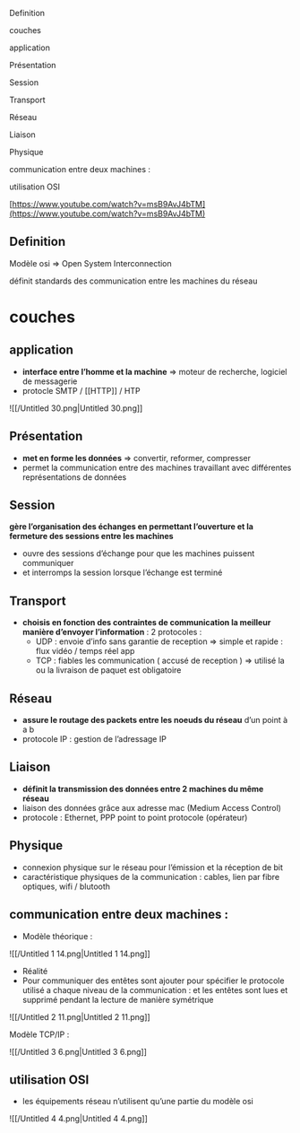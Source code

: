 Definition

couches

application

Présentation

Session

Transport

Réseau

Liaison

Physique

communication entre deux machines :

utilisation OSI

[https://www.youtube.com/watch?v=msB9AvJ4bTM](https://www.youtube.com/watch?v=msB9AvJ4bTM)

## Definition

Modèle osi ⇒ Open System Interconnection

définit standards des communication entre les machines du réseau

  

  

# couches

## application

- **interface entre l’homme et la machine** ⇒ moteur de recherche, logiciel de messagerie
- protocle SMTP / [[HTTP]] / HTP

![[/Untitled 30.png|Untitled 30.png]]

## Présentation

- **met en forme les données** ⇒ convertir, reformer, compresser
- permet la communication entre des machines travaillant avec différentes représentations de données

## Session

**gère l’organisation des échanges en permettant l’ouverture et la fermeture des sessions entre les machines**

- ouvre des sessions d’échange pour que les machines puissent communiquer
- et interromps la session lorsque l’échange est terminé

## Transport

- **choisis en fonction des contraintes de communication la meilleur manière d’envoyer l’information** : 2 protocoles :
    - UDP : envoie d’info sans garantie de reception ⇒ simple et rapide : flux vidéo / temps réel app
    - TCP : fiables les communication ( accusé de reception ) ⇒ utilisé la ou la livraison de paquet est obligatoire

## Réseau

- **assure le routage des packets entre les noeuds du réseau** d’un point à a b
- protocole IP : gestion de l’adressage IP

## Liaison

- **définit la transmission des données entre 2 machines du même réseau**
- liaison des données grâce aux adresse mac (Medium Access Control)
- protocole : Ethernet, PPP point to point protocole (opérateur)

## Physique

- connexion physique sur le réseau pour l’émission et la réception de bit
- caractéristique physiques de la communication : cables, lien par fibre optiques, wifi / blutooth

  

## communication entre deux machines :

- Modèle théorique :

![[/Untitled 1 14.png|Untitled 1 14.png]]

- Réalité
- Pour communiquer des entêtes sont ajouter pour spécifier le protocole utilisé a chaque niveau de la communication : et les entêtes sont lues et supprimé pendant la lecture de manière symétrique

![[/Untitled 2 11.png|Untitled 2 11.png]]

Modèle TCP/IP :

![[/Untitled 3 6.png|Untitled 3 6.png]]

  

## utilisation OSI

- les équipements réseau n’utilisent qu’une partie du modèle osi

![[/Untitled 4 4.png|Untitled 4 4.png]]